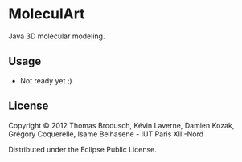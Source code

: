 MoleculArt
==========

Java 3D molecular modeling.

## Usage

* Not ready yet ;)

## License

Copyright © 2012 Thomas Brodusch, Kévin Laverne, Damien Kozak, Grégory Coquerelle, Isame Belhasene - IUT Paris XIII-Nord

Distributed under the Eclipse Public License.
